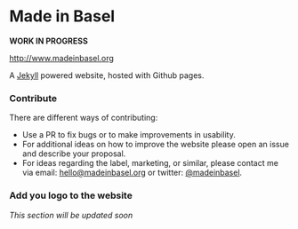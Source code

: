 Made in Basel
=====================

__WORK IN PROGRESS__

http://www.madeinbasel.org

A [Jekyll](http://jekyllrb.com/) powered website, hosted with Github pages.

### Contribute

There are different ways of contributing:

- Use a PR to fix bugs or to make improvements in usability.
- For additional ideas on how to improve the website please open an issue and describe your proposal.
- For ideas regarding the label, marketing, or similar, please contact me via email: hello@madeinbasel.org or twitter: [@madeinbasel](https://twitter.com/MadeInBasel).

### Add you logo to the website

_This section will be updated soon_